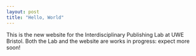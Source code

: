 ```yaml
---
layout: post
title: "Hello, World"
---
```

This is the new website for the Interdisciplinary Publishing Lab at UWE Bristol. Both the Lab and the website are works in progress: expect more soon!
